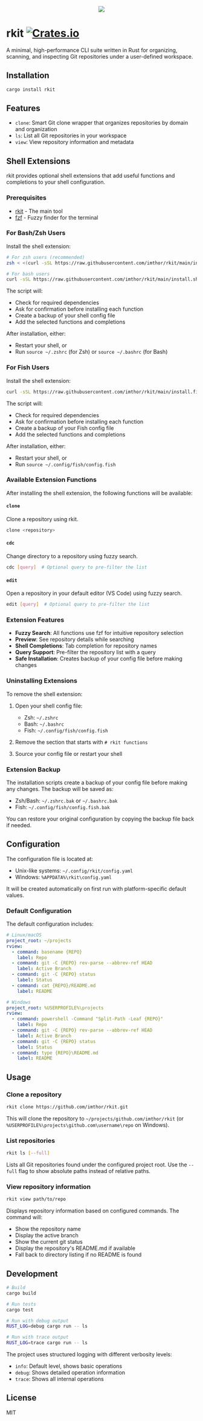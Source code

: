 <p align="center">
  <img src="/assets/images/rkit.png">
</p>

# rkit <a href="https://crates.io/crates/rkit"><img src="https://img.shields.io/crates/v/rkit" alt="Crates.io"></a>
A minimal, high-performance CLI suite written in Rust for organizing, scanning, and inspecting Git repositories under a user-defined workspace.

## Installation

```bash
cargo install rkit
```

## Features

- `clone`: Smart Git clone wrapper that organizes repositories by domain and organization
- `ls`: List all Git repositories in your workspace
- `view`: View repository information and metadata

## Shell Extensions

rkit provides optional shell extensions that add useful functions and completions to your shell configuration.

### Prerequisites

- [rkit](https://github.com/imthor/rkit) - The main tool
- [fzf](https://github.com/junegunn/fzf) - Fuzzy finder for the terminal

### For Bash/Zsh Users

Install the shell extension:

```bash
# For zsh users (recommended)
zsh < <(curl -sSL https://raw.githubusercontent.com/imthor/rkit/main/install.sh)

# For bash users
curl -sSL https://raw.githubusercontent.com/imthor/rkit/main/install.sh | bash
```

The script will:
- Check for required dependencies
- Ask for confirmation before installing each function
- Create a backup of your shell config file
- Add the selected functions and completions

After installation, either:
- Restart your shell, or
- Run `source ~/.zshrc` (for Zsh) or `source ~/.bashrc` (for Bash)

### For Fish Users

Install the shell extension:

```bash
curl -sSL https://raw.githubusercontent.com/imthor/rkit/main/install.fish | fish
```

The script will:
- Check for required dependencies
- Ask for confirmation before installing each function
- Create a backup of your Fish config file
- Add the selected functions and completions

After installation, either:
- Restart your shell, or
- Run `source ~/.config/fish/config.fish`

### Available Extension Functions

After installing the shell extension, the following functions will be available:

#### `clone`

Clone a repository using rkit.

```bash
clone <repository>
```

#### `cdc`

Change directory to a repository using fuzzy search.

```bash
cdc [query]  # Optional query to pre-filter the list
```

#### `edit`

Open a repository in your default editor (VS Code) using fuzzy search.

```bash
edit [query]  # Optional query to pre-filter the list
```

### Extension Features

- **Fuzzy Search**: All functions use fzf for intuitive repository selection
- **Preview**: See repository details while searching
- **Shell Completions**: Tab completion for repository names
- **Query Support**: Pre-filter the repository list with a query
- **Safe Installation**: Creates backup of your config file before making changes

### Uninstalling Extensions

To remove the shell extension:

1. Open your shell config file:
   - Zsh: `~/.zshrc`
   - Bash: `~/.bashrc`
   - Fish: `~/.config/fish/config.fish`

2. Remove the section that starts with `# rkit functions`

3. Source your config file or restart your shell

### Extension Backup

The installation scripts create a backup of your config file before making any changes. The backup will be saved as:
- Zsh/Bash: `~/.zshrc.bak` or `~/.bashrc.bak`
- Fish: `~/.config/fish/config.fish.bak`

You can restore your original configuration by copying the backup file back if needed.

## Configuration

The configuration file is located at:
- Unix-like systems: `~/.config/rkit/config.yaml`
- Windows: `%APPDATA%\rkit\config.yaml`

It will be created automatically on first run with platform-specific default values.

### Default Configuration

The default configuration includes:

```yaml
# Linux/macOS
project_root: ~/projects
rview:
  - command: basename {REPO}
    label: Repo
  - command: git -C {REPO} rev-parse --abbrev-ref HEAD
    label: Active Branch
  - command: git -C {REPO} status
    label: Status
  - command: cat {REPO}/README.md
    label: README

# Windows
project_root: %USERPROFILE%\projects
rview:
  - command: powershell -Command "Split-Path -Leaf {REPO}"
    label: Repo
  - command: git -C {REPO} rev-parse --abbrev-ref HEAD
    label: Active Branch
  - command: git -C {REPO} status
    label: Status
  - command: type {REPO}\README.md
    label: README
```

## Usage

### Clone a repository

```bash
rkit clone https://github.com/imthor/rkit.git
```

This will clone the repository to `~/projects/github.com/imthor/rkit` (or `%USERPROFILE%\projects\github.com\username\repo` on Windows).

### List repositories

```bash
rkit ls [--full]
```

Lists all Git repositories found under the configured project root. Use the `--full` flag to show absolute paths instead of relative paths.

### View repository information

```bash
rkit view path/to/repo
```

Displays repository information based on configured commands. The command will:
- Show the repository name
- Display the active branch
- Show the current git status
- Display the repository's README.md if available
- Fall back to directory listing if no README is found

## Development

```bash
# Build
cargo build

# Run tests
cargo test

# Run with debug output
RUST_LOG=debug cargo run -- ls

# Run with trace output
RUST_LOG=trace cargo run -- ls
```

The project uses structured logging with different verbosity levels:
- `info`: Default level, shows basic operations
- `debug`: Shows detailed operation information
- `trace`: Shows all internal operations

## License

MIT 
